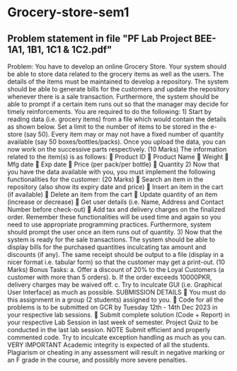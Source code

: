# Grocery-store-sem1
<h2>Problem statement in file "PF Lab Project BEE-1A1, 1B1, 1C1 & 1C2.pdf"</h2>
Problem:
You have to develop an online Grocery Store. Your system should be able to store data related to the
grocery items as well as the users. The details of the items must be maintained to develop a repository.
The system should be able to generate bills for the customers and update the repository whenever there
is a sale transaction. Furthermore, the system should be able to prompt if a certain item runs out so that
the manager may decide for timely reinforcements.
You are required to do the following:
1) Start by reading data (i.e. grocery items) from a file which would contain the details as shown
below. Set a limit to the number of items to be stored in the e-store (say 50). Every item may or
may not have a fixed number of quantity available (say 50 boxes/bottles/packs). Once you
upload the data, you can now work on the successive parts respectively. (10 Marks)
The information related to the item(s) is as follows:
 Product ID
 Product Name
 Weight
 Mfg date
 Exp date
 Price (per pack/per bottle)
 Quantity
2) Now that you have the data available with you, you must implement the following
functionalities for the customer: (20 Marks)
 Search an item in the repository (also show its expiry date and price)
 Insert an item in the cart (if available)
 Delete an item from the cart
 Update quantity of an item (increase or decrease)
 Get user details (i.e. Name, Address and Contact Number before check-out)
 Add tax and delivery charges on the finalized order.
Remember these functionalities will be used time and again so you need to use appropriate
programming practices. Furthermore, system should prompt the user once an item runs out of
quantity.
3) Now that the system is ready for the sale transactions. The system should be able to display bills
for the purchased quantities inculcating tax amount and discounts (if any). The same receipt
should be output to a file (display in a nicer format i.e. tabular form) so that the customer may
get a print-out. (10 Marks)
Bonus Tasks:
a. Offer a discount of 20% to the Loyal Customers (a customer with more than 5 orders).
b. If the order exceeds 10000PKR, delivery charges may be waived off.
c. Try to inculcate GUI (i.e. Graphical User Interface) as much as possible.
SUBMISSION DETAILS
 You must do this assignment in a group (2 students) assigned to you.
 Code for all the problems is to be submitted on GCR by Tuesday 12th
- 14th Dec 2023 in your
respective lab sessions.
 Submit complete solution (Code + Report) in your respective Lab Session in last week of
semester. Project Quiz to be conducted in the last lab session.
NOTE
Submit efficient and properly commented code. Try to inculcate exception handling as much as you can.
VERY IMPORTANT
Academic integrity is expected of all the students. Plagiarism or cheating in any assessment will result
in negative marking or an F grade in the course, and possibly more severe penalties.
